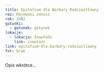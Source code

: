 ```yaml
---
title: Epitafium dla Barbary Radziwiłłówny
rez: Majewski Janusz
rok: 1982
gatunki: 
  - gatunek: gatunek
lokacje:
  - lokacja: Inowłódz
    link: inowlodz
link: epitafium-dla-barbary-radziwillowny
fot: brak
---
```

Opis wkrótce…